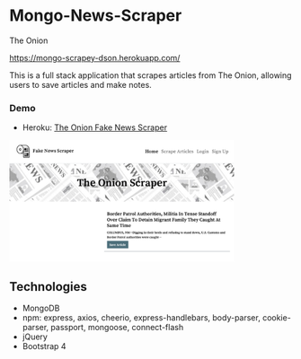# Mongo-News-Scraper
The Onion

https://mongo-scrapey-dson.herokuapp.com/

This is a full stack application that scrapes articles from The Onion, allowing users to save articles and make notes.  

### Demo
* Heroku: [The Onion Fake News Scraper](https://mongo-scrapey-dson.herokuapp.com/)

<img src="FakeNewsApp.png" width="400"/>

## Technologies
* MongoDB 
* npm: express, axios, cheerio, express-handlebars, body-parser, cookie-parser, passport, mongoose, connect-flash
* jQuery 
* Bootstrap 4
